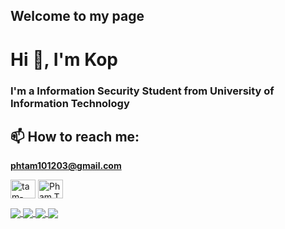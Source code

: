 ## Welcome to my page
<h1 align="left">Hi 👋, I'm Kop</h1>
<h3 align="left">I'm a Information Security Student from University of Information Technology</h3>

## 📫 How to reach me: 
**phtam101203@gmail.com**
<p align="left">
<a href="https://www.linkedin.com/in/tam-thanh-pham-23213a273/" target="blank"><img align="center" src="https://raw.githubusercontent.com/rahuldkjain/github-profile-readme-generator/master/src/images/icons/Social/linked-in-alt.svg" alt="tam-thanh-pham-23213a273" height="30" width="40" /></a>
<a href="https://www.facebook.com/Pham.Tam203/" target="blank"><img align="center" src="https://raw.githubusercontent.com/rahuldkjain/github-profile-readme-generator/master/src/images/icons/Social/facebook.svg" alt="Pham.Tam203" height="30" width="40" /></a>
</p>

<a href="https://github.com/K0p9/OSSIM-AlienVault">
  <!-- Change the `github-readme-stats.anuraghazra1.vercel.app` to `github-readme-stats.vercel.app`  -->
  <img align="center" src="https://github-readme-stats-anuraghazra1.vercel.app/api/pin/?username=K0p9&repo=OSSIM-AlienVault&theme=radical" />
</a>    

<a href="https://github.com/K0p9/Digital-Signature_CrystalDilithium">
  <!-- Change the `github-readme-stats.anuraghazra1.vercel.app` to `github-readme-stats.vercel.app`  -->
  <img align="center" src="https://github-readme-stats-anuraghazra1.vercel.app/api/pin/?username=K0p9&repo=Digital-Signature_CrystalDilithium&theme=radical" />
</a>    
<a href="https://github.com/K0p9/Secure-API-Based-WebApp">
  <!-- Change the `github-readme-stats.anuraghazra1.vercel.app` to `github-readme-stats.vercel.app`  -->
  <img align="center" src="https://github-readme-stats-anuraghazra1.vercel.app/api/pin/?username=K0p9&repo=Secure-API-Based-WebApp&theme=radical" />
</a>    
<a href="https://github.com/K0p9/BombMan">
  <!-- Change the `github-readme-stats.anuraghazra1.vercel.app` to `github-readme-stats.vercel.app`  -->
  <img align="center" src="https://github-readme-stats-anuraghazra1.vercel.app/api/pin/?username=K0p9&repo=BombMan&theme=radical" />
</a>    

